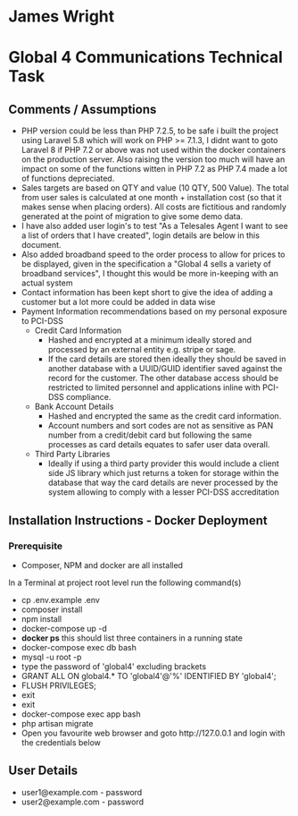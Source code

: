 <h1>James Wright</h1>

<h1>Global 4 Communications Technical Task</h1>

<h2>Comments / Assumptions</h2>

<ul>
    <li>PHP version could be less than PHP 7.2.5, to be safe i built the project using Laravel 5.8 which will work on PHP >= 7.1.3, I didnt want to goto Laravel 8 if PHP 7.2 or above was not used within the docker containers on the production server. Also raising the version too much will have an impact on some of the functions witten in PHP 7.2 as PHP 7.4 made a lot of functions depreciated.</li>
    <li>Sales targets are based on QTY and value (10 QTY, 500 Value). The total from user sales is calculated at one month + installation cost (so that it makes sense when placing orders). All costs are fictitious and randomly generated at the point of migration to give some demo data.</li>
    <li>I have also added user login's to test "As a Telesales Agent I want to see a list of orders that I have created", login details are below in this document.</li>
    <li>Also added broadband speed to the order process to allow for prices to be displayed, given in the specification a "Global 4 sells a variety of broadband services", I thought this would be more in-keeping with an actual system</li>
    <li>Contact information has been kept short to give the idea of adding a customer but a lot more could be added in data wise</li>
    <li>Payment Information recommendations based on my personal exposure to PCI-DSS
        <ul>
            <li>Credit Card Information
                <ul>
                    <li>Hashed and encrypted at a minimum ideally stored and processed by an external entity e.g. stripe or sage.</li>
                    <li>If the card details are stored then ideally they should be saved in another database with a UUID/GUID identifier saved against the record for the customer. The other database access should be restricted to limited personnel and applications inline with PCI-DSS compliance.</li>
                </ul>
            </li>
            <li>Bank Account Details
                <ul>
                    <li>Hashed and encrypted the same as the credit card information.</li>
                    <li>Account numbers and sort codes are not as sensitive as PAN number from a credit/debit card but following the same processes as card details equates to safer user data overall.</li>
                </ul>
            </li>
            <li>Third Party Libraries
                <ul>
                    <li>Ideally if using a third party provider this would include a client side JS library which just returns a token for storage within the database that way the card details are never processed by the system allowing to comply with a lesser PCI-DSS accreditation</li>
                </ul>
            </li>
        </ul>
    </li>
</ul>

<h2>Installation Instructions - Docker Deployment</h2>

<h3>Prerequisite</h3>
<ul>
    <li>Composer, NPM and docker are all installed</li>
</ul>

In a Terminal at project root level run the following command(s)
<ul>
    <li>cp .env.example .env</li>
    <li>composer install</li>
    <li>npm install</li>
    <li>docker-compose up -d</li>
    <li><span style="font-weight: bold">docker ps</span> this should list three containers in a running state</li>
    <li>docker-compose exec db bash</li>
    <li>mysql -u root -p</li>
    <li>type the password of 'global4' excluding brackets</li>
    <li>GRANT ALL ON global4.* TO 'global4'@'%' IDENTIFIED BY 'global4';</li>
    <li>FLUSH PRIVILEGES;</li>
    <li>exit</li>
    <li>exit</li>
    <li>docker-compose exec app bash</li>
    <li>php artisan migrate</li>
    <li>Open you favourite web browser and goto http://127.0.0.1 and login with the credentials below</li>
</ul>

<h2>User Details</h2>
<ul>
    <li>user1@example.com - password</li>
    <li>user2@example.com - password</li>
</ul>


